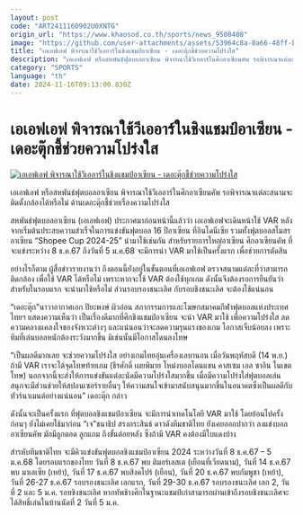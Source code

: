 ```yaml
---
layout: post
code: "ART2411160902U0XNTG"
origin_url: "https://www.khaosod.co.th/sports/news_9508408"
image: "https://github.com/user-attachments/assets/53964c8a-8a66-48ff-b7fa-df8e58550ce2"
title: "เอเอฟเอฟ พิจารณาใช้วีเออาร์ในชิงแชมป์อาเซียน - เดอะตุ๊กชี้ช่วยความโปร่งใส"
description: "เอเอฟเอฟ หรือสหพันธ์ฟุตบอลอาเซียน พิจารณาใช้วีเออาร์ในศึกอาเซียนคัพ รอพิจารณาแต่ละสนามจะติดตั้งกล้องได้หรือไม่ ด้านเดอะตุ๊กชี้ช่วยเรื่องความโปร่งใส"
category: "SPORTS"
language: "th"
date: 2024-11-16T09:13:00.830Z
---
```


# เอเอฟเอฟ พิจารณาใช้วีเออาร์ในชิงแชมป์อาเซียน - เดอะตุ๊กชี้ช่วยความโปร่งใส

[![เอเอฟเอฟ พิจารณาใช้วีเออาร์ในชิงแชมป์อาเซียน - เดอะตุ๊กชี้ช่วยความโปร่งใส](https://www.khaosod.co.th/wpapp/uploads/2024/11/AFF.jpg "เอเอฟเอฟ พิจารณาใช้วีเออาร์ในชิงแชมป์อาเซียน - เดอะตุ๊กชี้ช่วยความโปร่งใส")](https://www.khaosod.co.th/wpapp/uploads/2024/11/AFF.jpg)

เอเอฟเอฟ หรือสหพันธ์ฟุตบอลอาเซียน พิจารณาใช้วีเออาร์ในศึกอาเซียนคัพ รอพิจารณาแต่ละสนามจะติดตั้งกล้องได้หรือไม่ ด้านเดอะตุ๊กชี้ช่วยเรื่องความโปร่งใส

สหพันธ์ฟุตบอลอาเซียน (เอเอฟเอฟ) ประกาศมาก่อนหน้านี้แล้วว่า เอเอฟเอฟจะเดินหน้าใช้ VAR หลังจากเริ่มต้นประสบความสำเร็จในการแข่งขันฟุตบอล 16 ปีอาเซียน ที่อินโดนีเซีย รวมทั้งฟุตบอลสโมสรอาเซียน “Shopee Cup 2024-25” นำมาใช้เช่นกัน สำหรับรายการใหญ่อาเซียน ศึกอาเซียนคัพ ที่จะแข่งระหว่าง 8 ธ.ค.67 ถึงวันที่ 5 ม.ค.68 จะมีการนำ VAR มาใช้เป็นครั้งแรก เพื่อช่วยการตัดสิน

อย่างไรก็ตาม ผู้สื่อข่าวรายงานว่า ถึงตอนนี้ยังอยู่ในขั้นตอนที่เอเอฟเอฟ ตรวจสนามแต่ละที่ว่าสามารถติดกล้อง เพื่อใช้ VAR ได้หรือไม่ เพราะหากจะใช้ VAR ต้องใช้ทุกเกม ดังนั้นจึงต้องรอการยืนยันว่าสำหรับในรอบแรก จะนำมาใช้หรือไม่ ส่วนรอบรองชนะเลิศ กับรอบชิงชนะเลิศ จะต้องใช้แน่นอน

“เดอะตุ๊ก”นาวาอากาศเอก ปิยะพงษ์ ผิวอ่อน สภากรรมการและโฆษกสมาคมกีฬาฟุตบอลแห่งประเทศไทยฯ แสดงความเห็นว่า เป็นเรื่องดีมากที่ศึกชิงแชมป์อาเซียน จะนำ VAR มาใช้ เพื่อความโปร่งใส ลดความคลางแคลงใจของจังหวะต่างๆ และแน่นอนว่าจะลดความรุนแรงของเกม โอกาสเจ็บน้อยลง เพราะทีมที่เล่นบอลหนักต้องระวังมากขึ้น มิเช่นนั้นมีโอกาสโดนลงโทษ

“เป็นผลดีมากเลย จะช่วยความโปร่งใส อย่างเกมไทยอุ่นเครื่องเลบานอน เมื่อวันพฤหัสบดี (14 พ.ย.) ถ้ามี VAR เราจะได้จุดโทษท้ายเกม (ธีรศักดิ์ เผยพิมาย โหม่งบอลโดนแขน คาสเซม เอล ซาอิน ในเขตโทษ) นอกจากนี้จะส่งให้การแข่งขันแต่ละนัดมีความโปร่งใสมากขึ้น เมื่อมีความโปร่งใส่ฟุตบอลเล่นสนุกจะมีส่วนช่วยให้สปอนเซอร์รายอื่นๆ ให้ความสนใจเข้ามาสนับสนุนมากขึ้นในอนาคตซึ่งเป็นผลดีกับทัวร์นาเมนต์อย่างแน่นอน” เดอะตุ๊ก กล่าว

ดังนั้นจะเป็นครั้งแรก ที่ฟุตบอลชิงแชมป์อาเซียน จะมีการนำเทคโนโลยี VAR มาใช้ โดยย้อนไปครั้งก่อนๆ ยังไม่เคยใช้มาก่อน “เจ”ชนาธิป สรงกระสินธ์ ดาวดังทีมชาติไทย ยังเคยออกปากว่า ลงแข่งบอลอาเซียนคัพ มักมีลูกตอด ลูกแถม ถึงขั้นต่อยหลัง ซึ่งถ้ามี VAR คงต้องมีใบแดงบ้าง

สำรหับทีมชาติไทย จะมีคิวแข่งขันฟุตบอลชิงแชมป์อาเซียน 2024 ระหว่างวันที่ 8 ธ.ค.67 – 5 ม.ค.68 โดยรอบแรกของไทย วันที่ 8 ธ.ค.67 พบ ติมอร์เลสเต (เยือนที่เวียดนาม), วันที่ 14 ธ.ค.67 พบ มาเลเซีย (เหย้า), วันที่ 17 ธ.ค.67 พบสิงคโปร์ (เยือน), วันที่ 20 ธ.ค.67 พบกัมพูชา (เหย้า), วันที่ 26-27 ธ.ค.67 รอบรองชนะเลิศ เลกแรก, วันที่ 29-30 ธ.ค.67 รอบรองชนะเลิศ เลก 2, วันที่ 2 และ 5 ม.ค. รอบชิงชนะเลิศ หากทัพช้างศึกในฐานะแชมป์เก่าสามารถผ่านเข้าถึงรอบชิงชนะเลิศจะได้สิทธิ์เล่นในบ้านนัดที่ 2 วันที่ 5 ม.ค.